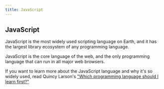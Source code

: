 ```yaml
---
title: JavaScript
---
```

## JavaScript

JavaScript is the most widely used scripting language on Earth, and it has the largest library ecosystem of any programming language.

JavaScript is the core language of the web, and the only programming language that can run in all major web browsers.

If you want to learn more about the JavaScript language and why it's so widely used, read Quincy Larson's <a href='https://medium.freecodecamp.org/what-programming-language-should-i-learn-first-%CA%87d%C4%B1%C9%B9%C9%94s%C9%90%CA%8C%C9%90%C9%BE-%C9%B9%C7%9D%CA%8Dsu%C9%90-19a33b0a467d' target='_blank' rel='nofollow'>"Which programming language should I learn first?"</a>
